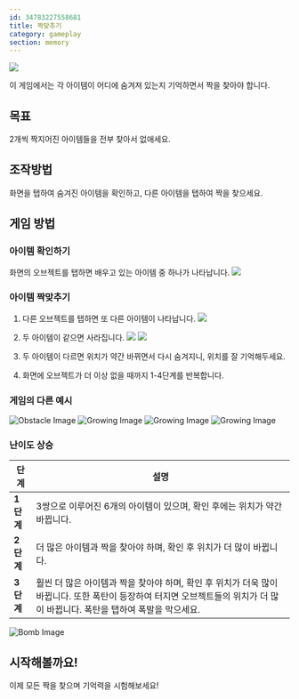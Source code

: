 ```yaml
---
id: 34783227558681
title: 짝맞추기
category: gameplay
section: memory
---
```

![](https://help.studycat.com/hc/article_attachments/34783202572569)

이 게임에서는 각 아이템이 어디에 숨겨져 있는지 기억하면서 짝을 찾아야 합니다.

## 목표

2개씩 짝지어진 아이템들을 전부 찾아서 없애세요.

## 조작방법

화면을 탭하여 숨겨진 아이템을 확인하고, 다른 아이템을 탭하여 짝을 찾으세요.

## 게임 방법

### 아이템 확인하기

화면의 오브젝트를 탭하면 배우고 있는 아이템 중 하나가 나타납니다.
![](https://help.studycat.com/hc/article_attachments/34783202572569)

### 아이템 짝맞추기

1. 다른 오브젝트를 탭하면 또 다른 아이템이 나타납니다.
![](https://help.studycat.com/hc/article_attachments/34783227455641)

2. 두 아이템이 같으면 사라집니다.
![](https://help.studycat.com/hc/article_attachments/34783202585497)
![](https://help.studycat.com/hc/article_attachments/34783202588569)

3. 두 아이템이 다르면 위치가 약간 바뀌면서 다시 숨겨지니, 위치를 잘 기억해두세요.

4. 화면에 오브젝트가 더 이상 없을 때까지 1-4단계를 반복합니다.

### 게임의 다른 예시

![Obstacle Image](https://help.studycat.com/hc/article_attachments/34783227488537)
![Growing Image](https://help.studycat.com/hc/article_attachments/34783227493913) 
![Growing Image](https://help.studycat.com/hc/article_attachments/34783202605977) 
![Growing Image](https://help.studycat.com/hc/article_attachments/34783202616089)

### 난이도 상승

| 단계 | 설명 |
| --- | --- |
| **1단계** | 3쌍으로 이루어진 6개의 아이템이 있으며, 확인 후에는 위치가 약간 바뀝니다. |
| **2단계** | 더 많은 아이템과 짝을 찾아야 하며, 확인 후 위치가 더 많이 바뀝니다. |
| **3단계** | 훨씬 더 많은 아이템과 짝을 찾아야 하며, 확인 후 위치가 더욱 많이 바뀝니다. 또한 폭탄이 등장하여 터지면 오브젝트들의 위치가 더 많이 바뀝니다. 폭탄을 탭하여 폭발을 막으세요. |

![Bomb Image](https://help.studycat.com/hc/article_attachments/34783202645785)

## 시작해볼까요!

이제 모든 짝을 찾으며 기억력을 시험해보세요!